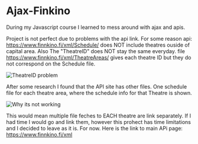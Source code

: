 # Ajax-Finkino
During my Javascript course I learned to mess around with ajax and apis. 

Project is not perfect due to problems with the api link.
For some reason api:
https://www.finnkino.fi/xml/Schedule/
does NOT include theatres ouside of capital area.
Also The "TheatreID" does NOT stay the same everyday. 
file
https://www.finnkino.fi/xml/TheatreAreas/
gives each theatre ID but they do not correspond on the Schedule file.


![TheatreID problem](https://user-images.githubusercontent.com/62052617/144579135-bda8bfca-6d6d-4e42-9054-7c6cb437344a.PNG)




After some research I found that the API site has other files. One schedule file for each theatre area, where the schedule info for that Theatre is shown.



![Why its not working](https://user-images.githubusercontent.com/62052617/144579357-d4ffefde-993f-4276-8584-366022f54cc0.PNG)




This would mean multiple file feches to EACH theatre are link separately.
If I had time I would go and link them, however this prohect has time limitations and I decided to leave as it is. For now. 
Here is the link to main APi page: https://www.finnkino.fi/xml
